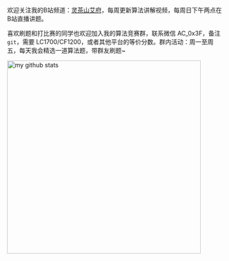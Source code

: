 欢迎关注我的B站频道：[灵茶山艾府](https://space.bilibili.com/206214)，每周更新算法讲解视频，每周日下午两点在B站直播讲题。

喜欢刷题和打比赛的同学也欢迎加入我的算法竞赛群，联系微信 AC_0x3F，备注 `git`，需要 LC1700/CF1200，或者其他平台的等价分数。群内活动：周一至周五，每天我会精选一道算法题，带群友刷题~

<p align="left">
  <img src="https://github-readme-stats.vercel.app/api?username=EndlessCheng&show_icons=true&theme=tokyonight" alt="my github stats" width="450"/>&nbsp;
 <!-- <img src="https://github-readme-stats.vercel.app/api/top-langs/?username=EndlessCheng&layout=compact&theme=tokyonight" alt="languages" height="177"> -->
</p>

<!--
**EndlessCheng/EndlessCheng** is a ✨ _special_ ✨ repository because its `README.md` (this file) appears on your GitHub profile.

Here are some ideas to get you started:

- 🔭 I’m currently working on ...
- 🌱 I’m currently learning ...
- 👯 I’m looking to collaborate on ...
- 🤔 I’m looking for help with ...
- 💬 Ask me about ...
- 📫 How to reach me: ...
- 😄 Pronouns: ...
- ⚡ Fun fact: ...
-->
